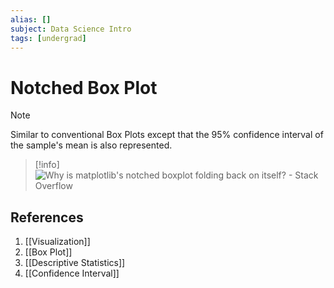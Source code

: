 ```yaml
---
alias: []
subject: Data Science Intro
tags: [undergrad]
---
```

# Notched Box Plot

> [!note]
> Similar to conventional Box Plots except that the 95% confidence interval of the sample's mean is also represented.

> [!info]
> ![Why is matplotlib&#39;s notched boxplot folding back on itself? - Stack Overflow](https://i.stack.imgur.com/urPEC.jpg)

## References
1. [[Visualization]]
2. [[Box Plot]]
3. [[Descriptive Statistics]]
4. [[Confidence Interval]]